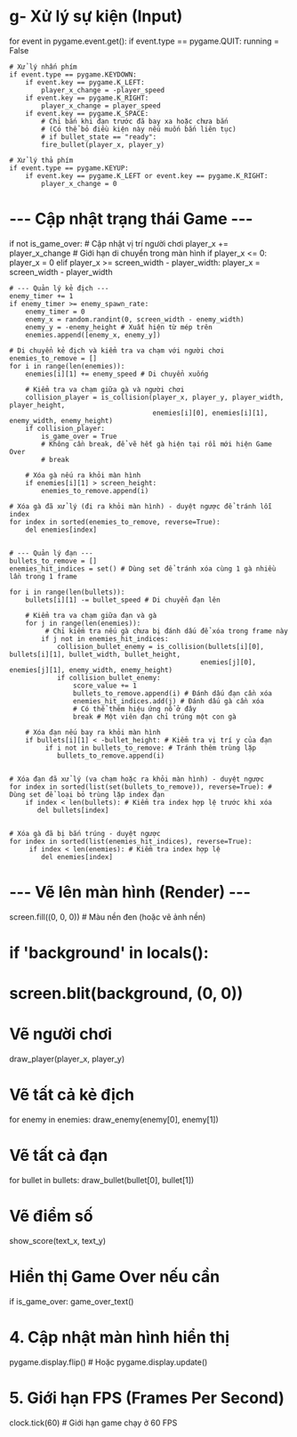 # g- Xử lý sự kiện (Input)
for event in pygame.event.get():
    if event.type == pygame.QUIT:
        running = False

    # Xử lý nhấn phím
    if event.type == pygame.KEYDOWN:
        if event.key == pygame.K_LEFT:
            player_x_change = -player_speed
        if event.key == pygame.K_RIGHT:
            player_x_change = player_speed
        if event.key == pygame.K_SPACE:
            # Chỉ bắn khi đạn trước đã bay xa hoặc chưa bắn
            # (Có thể bỏ điều kiện này nếu muốn bắn liên tục)
            # if bullet_state == "ready":
            fire_bullet(player_x, player_y)

    # Xử lý thả phím
    if event.type == pygame.KEYUP:
        if event.key == pygame.K_LEFT or event.key == pygame.K_RIGHT:
            player_x_change = 0

# --- Cập nhật trạng thái Game ---

if not is_game_over:
    # Cập nhật vị trí người chơi
    player_x += player_x_change
    # Giới hạn di chuyển trong màn hình
    if player_x <= 0:
        player_x = 0
    elif player_x >= screen_width - player_width:
        player_x = screen_width - player_width

    # --- Quản lý kẻ địch ---
    enemy_timer += 1
    if enemy_timer >= enemy_spawn_rate:
        enemy_timer = 0
        enemy_x = random.randint(0, screen_width - enemy_width)
        enemy_y = -enemy_height # Xuất hiện từ mép trên
        enemies.append([enemy_x, enemy_y])

    # Di chuyển kẻ địch và kiểm tra va chạm với người chơi
    enemies_to_remove = []
    for i in range(len(enemies)):
        enemies[i][1] += enemy_speed # Di chuyển xuống

        # Kiểm tra va chạm giữa gà và người chơi
        collision_player = is_collision(player_x, player_y, player_width, player_height,
                                        enemies[i][0], enemies[i][1], enemy_width, enemy_height)
        if collision_player:
            is_game_over = True
            # Không cần break, để vẽ hết gà hiện tại rồi mới hiện Game Over
            # break

        # Xóa gà nếu ra khỏi màn hình
        if enemies[i][1] > screen_height:
            enemies_to_remove.append(i)

    # Xóa gà đã xử lý (đi ra khỏi màn hình) - duyệt ngược để tránh lỗi index
    for index in sorted(enemies_to_remove, reverse=True):
        del enemies[index]


    # --- Quản lý đạn ---
    bullets_to_remove = []
    enemies_hit_indices = set() # Dùng set để tránh xóa cùng 1 gà nhiều lần trong 1 frame

    for i in range(len(bullets)):
        bullets[i][1] -= bullet_speed # Di chuyển đạn lên

        # Kiểm tra va chạm giữa đạn và gà
        for j in range(len(enemies)):
             # Chỉ kiểm tra nếu gà chưa bị đánh dấu để xóa trong frame này
            if j not in enemies_hit_indices:
                collision_bullet_enemy = is_collision(bullets[i][0], bullets[i][1], bullet_width, bullet_height,
                                                    enemies[j][0], enemies[j][1], enemy_width, enemy_height)
                if collision_bullet_enemy:
                    score_value += 1
                    bullets_to_remove.append(i) # Đánh dấu đạn cần xóa
                    enemies_hit_indices.add(j) # Đánh dấu gà cần xóa
                    # Có thể thêm hiệu ứng nổ ở đây
                    break # Một viên đạn chỉ trúng một con gà

        # Xóa đạn nếu bay ra khỏi màn hình
        if bullets[i][1] < -bullet_height: # Kiểm tra vị trí y của đạn
             if i not in bullets_to_remove: # Tránh thêm trùng lặp
                bullets_to_remove.append(i)


    # Xóa đạn đã xử lý (va chạm hoặc ra khỏi màn hình) - duyệt ngược
    for index in sorted(list(set(bullets_to_remove)), reverse=True): # Dùng set để loại bỏ trùng lặp index đạn
        if index < len(bullets): # Kiểm tra index hợp lệ trước khi xóa
           del bullets[index]


    # Xóa gà đã bị bắn trúng - duyệt ngược
    for index in sorted(list(enemies_hit_indices), reverse=True):
         if index < len(enemies): # Kiểm tra index hợp lệ
            del enemies[index]


# --- Vẽ lên màn hình (Render) ---
screen.fill((0, 0, 0)) # Màu nền đen (hoặc vẽ ảnh nền)
# if 'background' in locals():
#     screen.blit(background, (0, 0))

# Vẽ người chơi
draw_player(player_x, player_y)

# Vẽ tất cả kẻ địch
for enemy in enemies:
    draw_enemy(enemy[0], enemy[1])

# Vẽ tất cả đạn
for bullet in bullets:
    draw_bullet(bullet[0], bullet[1])

# Vẽ điểm số
show_score(text_x, text_y)

# Hiển thị Game Over nếu cần
if is_game_over:
    game_over_text()

# 4. Cập nhật màn hình hiển thị
pygame.display.flip() # Hoặc pygame.display.update()

# 5. Giới hạn FPS (Frames Per Second)
clock.tick(60) # Giới hạn game chạy ở 60 FPS
